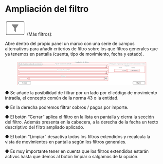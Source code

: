 # Ampliación del filtro

![](<../../../../../../.gitbook/assets/imagen (240).png>) (Más filtros):

Abre dentro del propio panel un marco con una serie de campos alternativos para añadir criterios de filtro sobre los que filtros generales que ya tenemos en pantalla (cuenta, tipo de movimiento, fecha y estado).

<figure><img src="../../../../../../.gitbook/assets/imagen (241).png" alt=""><figcaption></figcaption></figure>

●        Se añade la posibilidad de filtrar por un lado por el código de movimiento intradía, el concepto común de la norma 43 o la entidad.

●        En la derecha podremos filtrar cobros / pagos por importe.

●        El botón “Cerrar” aplica el filtro en la lista en pantalla y cierra la sección del filtro. Además presenta en la cabecera, a la derecha de la fecha un texto descriptivo del filtro ampliado aplicado.

●        El botón “Limpiar” desactiva todos los filtros extendidos y recalcula la vista de movimientos en pantalla según los filtros generales.

●        Es muy importante tener en cuenta que los filtros extendidos estarán activos hasta que demos al botón limpiar o salgamos de la opción.
